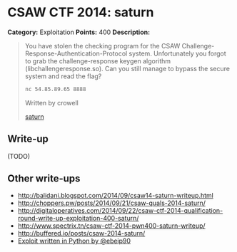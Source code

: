 # CSAW CTF 2014: saturn

**Category:** Exploitation
**Points:** 400
**Description:**

> You have stolen the checking program for the CSAW Challenge-Response-Authentication-Protocol system. Unfortunately you forgot to grab the challenge-response keygen algorithm (libchallengeresponse.so). Can you still manage to bypass the secure system and read the flag?
>
> ```bash
> nc 54.85.89.65 8888
> ```
>
> Written by crowell
>
> [saturn](saturn)

## Write-up

(TODO)

## Other write-ups

* <http://balidani.blogspot.com/2014/09/csaw14-saturn-writeup.html>
* <http://choppers.pw/posts/2014/09/21/csaw-quals-2014-saturn/>
* <http://digitaloperatives.com/2014/09/22/csaw-ctf-2014-qualification-round-write-up-exploitation-400-saturn/>
* <http://www.spectrix.tn/csaw-ctf-2014-pwn400-saturn-writeup/>
* <http://buffered.io/posts/csaw-2014-saturn/>
* [Exploit written in Python by @ebeip90](https://gist.github.com/ebeip90/7594329043e911e3b2f9)
